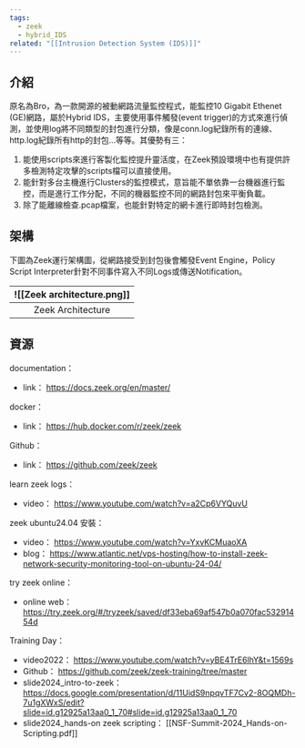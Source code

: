 ```yaml
---
tags:
  - zeek
  - hybrid_IDS
related: "[[Intrusion Detection System (IDS)]]"
---
```

## 介紹
原名為Bro，為一款開源的被動網路流量監控程式，能監控10 Gigabit Ethenet (GE)網路，屬於Hybrid IDS，主要使用事件觸發(event trigger)的方式來進行偵測，並使用log將不同類型的封包進行分類，像是conn.log紀錄所有的連線、http.log紀錄所有http的封包...等等。其優勢有三：
1. 能使用scripts來進行客製化監控提升靈活度，在Zeek預設環境中也有提供許多檢測特定攻擊的scripts檔可以直接使用。
2. 能針對多台主機進行Clusters的監控模式，意旨能不單依靠一台機器進行監控，而是進行工作分配，不同的機器監控不同的網路封包來平衡負載。
3. 除了能離線檢查.pcap檔案，也能針對特定的網卡進行即時封包檢測。
## 架構
下圖為Zeek運行架構圖，從網路接受到封包後會觸發Event Engine，Policy Script Interpreter針對不同事件寫入不同Logs或傳送Notification。

| ![[Zeek architecture.png]] |
| -------------------------- |
| <center> Zeek Architecture |

## 資源
documentation：
- link： https://docs.zeek.org/en/master/

docker：
- link： https://hub.docker.com/r/zeek/zeek

Github：
- link： https://github.com/zeek/zeek

learn zeek logs：
- video： https://www.youtube.com/watch?v=a2Cp6VYQuvU

zeek ubuntu24.04 安裝：
- video： https://www.youtube.com/watch?v=YxvKCMuaoXA
- blog： https://www.atlantic.net/vps-hosting/how-to-install-zeek-network-security-monitoring-tool-on-ubuntu-24-04/

try zeek online：
- online web： https://try.zeek.org/#/tryzeek/saved/df33eba69af547b0a070fac53291454d

Training Day：
- video2022： https://www.youtube.com/watch?v=yBE4TrE6lhY&t=1569s
- Github： https://github.com/zeek/zeek-training/tree/master
- slide2024_intro-to-zeek： https://docs.google.com/presentation/d/11UidS9npqvTF7Cv2-8OQMDh-7u1gXWxS/edit?slide=id.g12925a13aa0_1_70#slide=id.g12925a13aa0_1_70
- slide2024_hands-on zeek scripting： [[NSF-Summit-2024_Hands-on-Scripting.pdf]]
